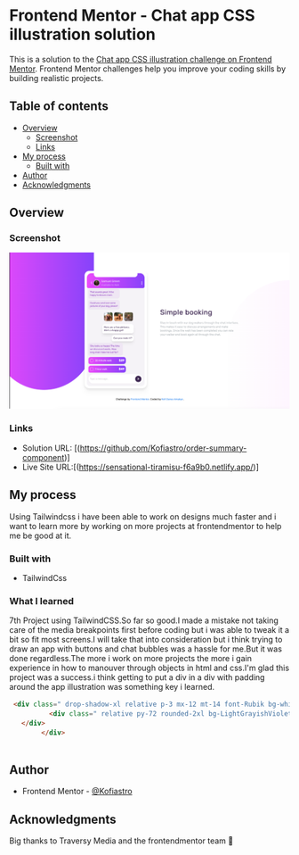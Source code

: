 # Frontend Mentor - Chat app CSS illustration solution

This is a solution to the [Chat app CSS illustration challenge on Frontend Mentor](https://www.frontendmentor.io/challenges/chat-app-css-illustration-O5auMkFqY). Frontend Mentor challenges help you improve your coding skills by building realistic projects. 

## Table of contents

- [Overview](#overview)
  - [Screenshot](#screenshot)
  - [Links](#links)
- [My process](#my-process)
  - [Built with](#built-with)
- [Author](#author)
- [Acknowledgments](#acknowledgments)

## Overview

### Screenshot

![](./images/chat.png)

### Links

- Solution URL: [(https://github.com/Kofiastro/order-summary-component)]
- Live Site URL:[(https://sensational-tiramisu-f6a9b0.netlify.app/)]

## My process
Using Tailwindcss i have been able to work on designs much faster and i want to learn more by working on more projects at frontendmentor to help me be good at it.

### Built with

- TailwindCss

### What I learned

7th Project using TailwindCSS.So far so good.I made a mistake not taking care of the media breakpoints first before coding but i was able to tweak it a bit so fit most screens.I will take that into consideration but i think trying to draw an app with buttons and chat bubbles was a hassle for me.But it was done regardless.The more i work on more projects the more i gain experience in how to manouver through objects in html and css.I'm glad this project was a success.i think getting to  put a div in a div with padding around the app illustration was something key i learned.

```html
 <div class=" drop-shadow-xl relative p-3 mx-12 mt-14 font-Rubik bg-white rounded-3xl md:max-w-xs md:mx-96 md:mt-24   ">
          <div class=" relative py-72 rounded-2xl bg-LightGrayishViolet_appBackrnd ">
   </div>
        </div>
            
```
## Author

- Frontend Mentor - [@Kofiastro](https://www.frontendmentor.io/profile/kofiastro)

## Acknowledgments

Big thanks to Traversy Media and the frontendmentor team 🎉

